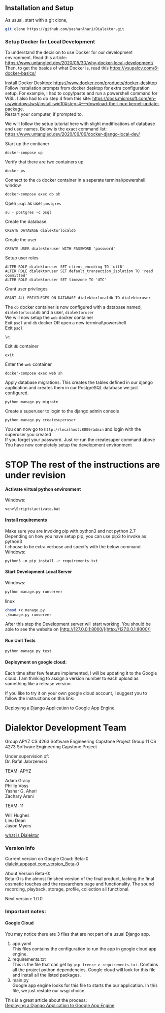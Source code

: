 ## Installation and Setup

As usual, start with a git clone, <br>
```bash
git clone https://github.com/yasharAhari/Dialektor.git
```
### Setup Docker for Local Development
To understand the decision to use Docker for our development environment. Read this article: https://www.untangled.dev/2020/05/30/why-docker-local-development/ <br>
Then, to get the basics of what Docker is, read this https://vsupalov.com/6-docker-basics/ <br>

Install Docker Desktop: https://www.docker.com/products/docker-desktop <br>
Follow installation prompts from docker desktop for extra configuration setup. For example, I had to copy/paste and run a powershell command for WSL. I also had to do step 4 from this site: https://docs.microsoft.com/en-us/windows/wsl/install-win10#step-4---download-the-linux-kernel-update-package. <br>
Restart your computer, if prompted to. <br>

We will follow the setup tutorial here with slight modifications of database and user names. Below is the exact command list: https://www.untangled.dev/2020/06/06/docker-django-local-dev/ <br>

Start up the contianer
```
docker-compose up
```
Verify that there are two containers up 
```
docker ps
```
Connect to the `db` docker container in a seperate terminal/powershell window
```
docker-compose exec db sh
```
Open `psql` as user `postgres`
```
su - postgres -c psql
```
Create the database
```
CREATE DATABASE dialektorlocaldb
```
Create the user
```
CREATE USER dialektoruser WITH PASSWORD 'password'
```
Setup user roles
```
ALTER ROLE dialektoruser SET client_encoding TO 'utf8'
ALTER ROLE dialektoruser SET default_transaction_isolation TO 'read committed'
ALTER ROLE dialektoruser SET timezone TO 'UTC'
```
Grant user privileges
```
GRANT ALL PRIVILEGES ON DATABASE dialektorlocaldb TO dialektoruser
```
The `db` docker container is now configured with a database named, `dialektorlocaldb` and a user, `dialektoruser`<br>
We will now setup the `web` docker container<br>
Exit `psql` and `db` docker OR open a new terminal\powershell<br>
Exit `psql`
```
\q
```
Exit `db` container
```
exit
```
Enter the `web` container<br>
```
docker-compose exec web sh
```
Apply database migrations. This creates the tables defined in our django application and creates them in our PostgreSQL database we just configured.
```
python manage.py migrate
```
Create a superuser to login to the django admin console
```
python manage.py createsuperuser
```
You can now go to `http://localhost:8000/admin` and login with the superuser you created<br>
If you forget your password. Just re-run the createsuper command above<br>
You have now completely setup the development environment<br>

# STOP The rest of the instructions are under revision
#### Activate virtual python environment
Windows:
```
venv\Scripts\activate.bat
```
#### Install requirements
Make sure you are invoking pip with python3 and not python 2.7<br>
Depending on how you have setup pip, you can use pip3 to invoke as python3<br>
I choose to be extra verbose and specify with the below command<br>
Windows:
```
python3 -m pip install -r requirements.txt
```

#### Start Development Local Server
Windows:
```cmd
python manage.py runserver
```

linux
```bash
chmod +x manage.py 
./manage.py runserver
```
After this step the Development server will start working. 
You should be able to see the website on 
[http://127.0.0.1:8000/](http://127.0.0.1:8000/)


#### Run Unit Tests
```bash
python manage.py test
```

#### Deployment on google cloud:
Each time after few feature implemented, I will be updating it to the Google cloud.
I am thinking to assign a version number to each upload as something like a release version. 

If you like to try it on your own google cloud account, I suggest you to follow the instructions on 
this link:

[Deploying a Django Application to Google App Engine](https://medium.com/@BennettGarner/deploying-a-django-application-to-google-app-engine-f9c91a30bd35)

# Dialektor Development Team
Group APYZ CS 4263 Software Engineering Capstone Project
Group 11 CS 4273 Software Engineering Capstone Project

Under supervision of:<br> 
Dr. Rafal Jabrzemski

TEAM: APYZ

Adam Gracy<br>
Phillip Voss<br>
Yashar G. Ahari<br>
Zachary Arani<br>

TEAM: 11

Will Hughes<br>
Lieu Dean<br>
Jason Myers<br>

[what is Dialektor](./Documentation/Dialektor.md)

### Version Info
Current version on Google Cloud: Beta-0 
[dialekt.appspot.com_version_Beta-0](https://dialekt.appspot.com/)

About Version Beta-0:<br>
Beta-0 is the almost finished version of the final product, lacking the final cosmetic touches and the researchers page and functionality. The sound recording, playback, storage, profile, collection all functional. 

Next version: 1.0.0

### Important notes: 

#### Google Cloud
You may notice there are 3 files that are not part of a usual 
Django app. 
1. app.yaml <br>
This files contains the configuration to run the app in google cloud app engine.
2. requirements.txt <br> 
This is the file that can get by ```pip freeze > requirements.txt```. Contains all the project python dependencies.
Google cloud will look for this file and install all the listed packages.
3. main.py <br>
Google app engine looks for this file to starts the our application. In this file, we just restate our 
wsgi choice. 

This is a great article about the process:<br>
[Deploying a Django Application to Google App Engine](https://medium.com/@BennettGarner/deploying-a-django-application-to-google-app-engine-f9c91a30bd35)



